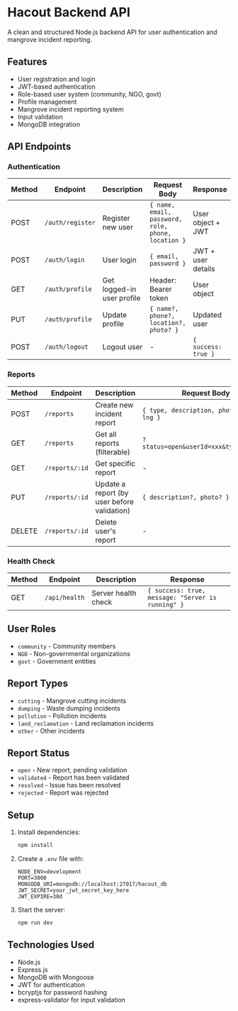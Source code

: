 # Hacout Backend API

A clean and structured Node.js backend API for user authentication and mangrove incident reporting.

## Features

- User registration and login
- JWT-based authentication
- Role-based user system (community, NGO, govt)
- Profile management
- Mangrove incident reporting system
- Input validation
- MongoDB integration

## API Endpoints

### Authentication

| Method | Endpoint | Description | Request Body | Response |
|--------|----------|-------------|--------------|----------|
| POST | `/auth/register` | Register new user | `{ name, email, password, role, phone, location }` | User object + JWT |
| POST | `/auth/login` | User login | `{ email, password }` | JWT + user details |
| GET | `/auth/profile` | Get logged-in user profile | Header: Bearer token | User object |
| PUT | `/auth/profile` | Update profile | `{ name?, phone?, location?, photo? }` | Updated user |
| POST | `/auth/logout` | Logout user | - | `{ success: true }` |

### Reports

| Method | Endpoint | Description | Request Body | Response |
|--------|----------|-------------|--------------|----------|
| POST | `/reports` | Create new incident report | `{ type, description, photo, lat, lng }` | Report object |
| GET | `/reports` | Get all reports (filterable) | `?status=open&userId=xxx&type=cutting` | `[reports...]` |
| GET | `/reports/:id` | Get specific report | - | Report object |
| PUT | `/reports/:id` | Update a report (by user before validation) | `{ description?, photo? }` | Updated report |
| DELETE | `/reports/:id` | Delete user's report | - | `{ success: true }` |

### Health Check

| Method | Endpoint | Description | Response |
|--------|----------|-------------|----------|
| GET | `/api/health` | Server health check | `{ success: true, message: "Server is running" }` |

## User Roles

- `community` - Community members
- `NGO` - Non-governmental organizations
- `govt` - Government entities

## Report Types

- `cutting` - Mangrove cutting incidents
- `dumping` - Waste dumping incidents
- `pollution` - Pollution incidents
- `land_reclamation` - Land reclamation incidents
- `other` - Other incidents

## Report Status

- `open` - New report, pending validation
- `validated` - Report has been validated
- `resolved` - Issue has been resolved
- `rejected` - Report was rejected

## Setup

1. Install dependencies:
   ```bash
   npm install
   ```

2. Create a `.env` file with:
   ```
   NODE_ENV=development
   PORT=3000
   MONGODB_URI=mongodb://localhost:27017/hacout_db
   JWT_SECRET=your_jwt_secret_key_here
   JWT_EXPIRE=30d
   ```

3. Start the server:
   ```bash
   npm run dev
   ```

## Technologies Used

- Node.js
- Express.js
- MongoDB with Mongoose
- JWT for authentication
- bcryptjs for password hashing
- express-validator for input validation
